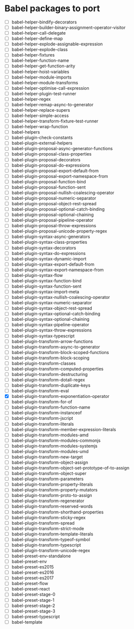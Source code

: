 # Babel packages to port

 - [ ] babel-helper-bindify-decorators
 - [ ] babel-helper-builder-binary-assignment-operator-visitor
 - [ ] babel-helper-call-delegate
 - [ ] babel-helper-define-map
 - [ ] babel-helper-explode-assignable-expression
 - [ ] babel-helper-explode-class
 - [ ] babel-helper-fixtures
 - [ ] babel-helper-function-name
 - [ ] babel-helper-get-function-arity
 - [ ] babel-helper-hoist-variables
 - [ ] babel-helper-module-imports
 - [ ] babel-helper-module-transforms
 - [ ] babel-helper-optimise-call-expression
 - [ ] babel-helper-plugin-test-runner
 - [ ] babel-helper-regex
 - [ ] babel-helper-remap-async-to-generator
 - [ ] babel-helper-replace-supers
 - [ ] babel-helper-simple-access
 - [ ] babel-helper-transform-fixture-test-runner
 - [ ] babel-helper-wrap-function
 - [ ] babel-helpers
 - [ ] babel-plugin-check-constants
 - [ ] babel-plugin-external-helpers
 - [ ] babel-plugin-proposal-async-generator-functions
 - [ ] babel-plugin-proposal-class-properties
 - [ ] babel-plugin-proposal-decorators
 - [ ] babel-plugin-proposal-do-expressions
 - [ ] babel-plugin-proposal-export-default-from
 - [ ] babel-plugin-proposal-export-namespace-from
 - [ ] babel-plugin-proposal-function-bind
 - [ ] babel-plugin-proposal-function-sent
 - [ ] babel-plugin-proposal-nullish-coalescing-operator
 - [ ] babel-plugin-proposal-numeric-separator
 - [ ] babel-plugin-proposal-object-rest-spread
 - [ ] babel-plugin-proposal-optional-catch-binding
 - [ ] babel-plugin-proposal-optional-chaining
 - [ ] babel-plugin-proposal-pipeline-operator
 - [ ] babel-plugin-proposal-throw-expressions
 - [ ] babel-plugin-proposal-unicode-property-regex
 - [ ] babel-plugin-syntax-async-generators
 - [ ] babel-plugin-syntax-class-properties
 - [ ] babel-plugin-syntax-decorators
 - [ ] babel-plugin-syntax-do-expressions
 - [ ] babel-plugin-syntax-dynamic-import
 - [ ] babel-plugin-syntax-export-default-from
 - [ ] babel-plugin-syntax-export-namespace-from
 - [ ] babel-plugin-syntax-flow
 - [ ] babel-plugin-syntax-function-bind
 - [ ] babel-plugin-syntax-function-sent
 - [ ] babel-plugin-syntax-import-meta
 - [ ] babel-plugin-syntax-nullish-coalescing-operator
 - [ ] babel-plugin-syntax-numeric-separator
 - [ ] babel-plugin-syntax-object-rest-spread
 - [ ] babel-plugin-syntax-optional-catch-binding
 - [ ] babel-plugin-syntax-optional-chaining
 - [ ] babel-plugin-syntax-pipeline-operator
 - [ ] babel-plugin-syntax-throw-expressions
 - [ ] babel-plugin-syntax-typescript
 - [ ] babel-plugin-transform-arrow-functions
 - [ ] babel-plugin-transform-async-to-generator
 - [ ] babel-plugin-transform-block-scoped-functions
 - [ ] babel-plugin-transform-block-scoping
 - [ ] babel-plugin-transform-classes
 - [ ] babel-plugin-transform-computed-properties
 - [ ] babel-plugin-transform-destructuring
 - [ ] babel-plugin-transform-dotall-regex
 - [ ] babel-plugin-transform-duplicate-keys
 - [ ] babel-plugin-transform-eval
 - [x] babel-plugin-transform-exponentiation-operator
 - [ ] babel-plugin-transform-for-of
 - [ ] babel-plugin-transform-function-name
 - [ ] babel-plugin-transform-instanceof
 - [ ] babel-plugin-transform-jscript
 - [ ] babel-plugin-transform-literals
 - [ ] babel-plugin-transform-member-expression-literals
 - [ ] babel-plugin-transform-modules-amd
 - [ ] babel-plugin-transform-modules-commonjs
 - [ ] babel-plugin-transform-modules-systemjs
 - [ ] babel-plugin-transform-modules-umd
 - [ ] babel-plugin-transform-new-target
 - [ ] babel-plugin-transform-object-assign
 - [ ] babel-plugin-transform-object-set-prototype-of-to-assign
 - [ ] babel-plugin-transform-object-super
 - [ ] babel-plugin-transform-parameters
 - [ ] babel-plugin-transform-property-literals
 - [ ] babel-plugin-transform-property-mutators
 - [ ] babel-plugin-transform-proto-to-assign
 - [ ] babel-plugin-transform-regenerator
 - [ ] babel-plugin-transform-reserved-words
 - [ ] babel-plugin-transform-shorthand-properties
 - [ ] babel-plugin-transform-sticky-regex
 - [ ] babel-plugin-transform-spread
 - [ ] babel-plugin-transform-strict-mode
 - [ ] babel-plugin-transform-template-literals
 - [ ] babel-plugin-transform-typeof-symbol
 - [ ] babel-plugin-transform-typescript
 - [ ] babel-plugin-transform-unicode-regex
 - [ ] babel-preset-env-standalone
 - [ ] babel-preset-env
 - [ ] babel-preset-es2015
 - [ ] babel-preset-es2016
 - [ ] babel-preset-es2017
 - [ ] babel-preset-flow
 - [ ] babel-preset-react
 - [ ] babel-preset-stage-0
 - [ ] babel-preset-stage-1
 - [ ] babel-preset-stage-2
 - [ ] babel-preset-stage-3
 - [ ] babel-preset-typescript
 - [ ] babel-template
